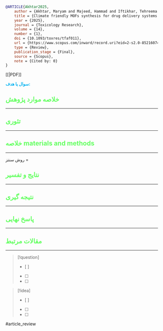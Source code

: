 
```bibtex

@ARTICLE{Akhtar2025,
	author = {Akhtar, Maryam and Majeed, Hammad and Iftikhar, Tehreema and Ahmad, Khalil},
	title = {Climate friendly MOFs synthesis for drug delivery systems by integrating AI, intelligent manufacturing, and quantum solutions in industry 6.0 sustainable approach},
	year = {2025},
	journal = {Toxicology Research},
	volume = {14},
	number = {1},
	doi = {10.1093/toxres/tfaf011},
	url = {https://www.scopus.com/inward/record.uri?eid=2-s2.0-85216074783&doi=10.1093%2ftoxres%2ftfaf011&partnerID=40&md5=1e9a06fd3a4f7339f19f54d1a68600b1},
	type = {Review},
	publication_stage = {Final},
	source = {Scopus},
	note = {Cited by: 0}
}


```

[[|PDF]]

**<span style="color:#00b0f0">سوال یا هدف:</span>**



## <span style="color:#64ff61">خلاصه موارد پژوهش</span>
---

## <span style="color:#64ff61">تئوری</span>
---



## <span style="color:#64ff61">خلاصه materials and methods</span>
---

روش سنتز = 



## <span style="color:#64ff61"> نتایج و تفسیر</span>
---



## <span style="color:#64ff61">نتیجه گیری</span>
---



## <span style="color:#64ff61">پاسخ نهایی</span>
---




## <span style="color:#64ff61">مقالات مرتبط</span>
---





> [!question] 
>- [ ] 
>- [ ]  
>- [ ] 


> [!idea] 
> - [ ] 
>- [ ] 
>- [ ] 



#article_review
